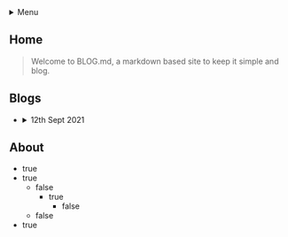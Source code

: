 <details>
<summary>Menu</summary>

[Home](#home)
[About](#about)
[Blogs](#blogs)
</details>

## Home

> Welcome to BLOG.md, a markdown based site to keep it simple and blog.

## Blogs

- <details><summary>12th Sept 2021</summary> Its a Sunday morning</details>

## About
- true
- true
  - false
    - true
       - false
  - false
- true
